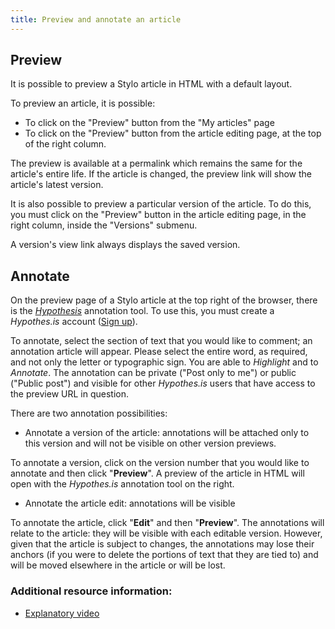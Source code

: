```yaml
---
title: Preview and annotate an article
---
```


## Preview

It is possible to preview a Stylo article in HTML with a default layout.

To preview an article, it is possible:

- To click on the "Preview" button from the "My articles" page
- To click on the \"Preview\" button from the article editing page, at the top of the right column.

The preview is available at a permalink which remains the same for the article's entire life. If the article is changed, the preview link will show the article's latest version.

It is also possible to preview a particular version of the article. To do this, you must click on the "Preview" button in the article editing page, in the right column, inside the "Versions" submenu.

A version's view link always displays the saved version.

## Annotate

On the preview page of a Stylo article at the top right of the browser, there is the [*Hypothesis*](https://web.hypothes.is/) annotation tool. To use this, you must create a *Hypothes.is* account ([Sign up](https://web.hypothes.is/start/)).

To annotate, select the section of text that you would like to comment; an annotation article will appear. Please select the entire word, as required, and not only the letter or typographic sign. You are able to *Highlight* and to *Annotate*. The annotation can be private ("Post only to me") or public ("Public post") and visible for other *Hypothes.is* users that have access to the preview URL in question.

There are two annotation possibilities:

- Annotate a version of the article: annotations will be attached only to this version and will not be visible on other version previews.

To annotate a version, click on the version number that you would like to annotate and then click "**Preview**". A preview of the article in HTML will open with the *Hypothes.is* annotation tool on the right.

- Annotate the article edit: annotations will be visible

To annotate the article, click "**Edit**" and then "**Preview**". The annotations will relate to the article: they will be visible with each editable version. However, given that the article is subject to changes, the annotations may lose their anchors (if you were to delete the portions of text that they are tied to) and will be moved elsewhere in the article or will be lost.

### Additional resource information:
- [Explanatory video](https://youtu.be/zdQRv9wndcE)
